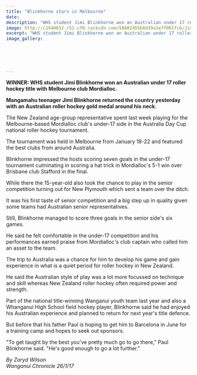 ```yaml
---
title: "Blinkhorne stars in Melbourne"
date: 
description: "WHS student Jimi Blinkhorne won an Australian under 17 roller hockey title with Melbourne club Mordialloc...."
image: http://c1940652.r52.cf0.rackcdn.com/58882455b8d39a3eff001fc6/Jimi-Blinkhorne-roller-hockey-gold-Jan-2017.jpg
excerpt: "WHS student Jimi Blinkhorne won an Australian under 17 roller hockey title with Melbourne club Mordialloc."
image_gallery:
    
    
    
    
    
---
```


<p><strong>WINNER: WHS student Jimi Blinkhorne won an Australian under 17 roller hockey title with Melbourne club Mordialloc.</strong></p>
<p><strong>Mangamahu teenager Jimi Blinkhorne returned the country yesterday with an Australian roller hockey gold medal around his neck.</strong></p>
<p>The New Zealand age-group representative spent last week playing for the Melbourne-based Mordialloc club's under-17 side in the Australia Day Cup national roller hockey tournament.</p>
<p>The tournament was held in Melbourne from January 18-22 and featured the best clubs from around Australia.</p>
<p>Blinkhorne impressed the hosts scoring seven goals in the under-17 tournament culminating in scoring a hat trick in Mordialloc's 5-1 win over Brisbane club Stafford in the final.</p>
<p>While there the 15-year-old also took the chance to play in the senior competition turning out for New Plymouth which sent a team over the ditch.</p>
<p>It was his first taste of senior competition and a big step up in quality given some teams had Australian senior representatives.</p>
<p>Still, Blinkhorne managed to score three goals in the senior side's six games.</p>
<p>He said he felt comfortable in the under-17 competition and his performances earned praise from Mordialloc's club captain who called him an asset to the team.</p>
<p>The trip to Australia was a chance for him to develop his game and gain experience in what is a quiet period for roller hockey in New Zealand.</p>
<p>He said the Australian style of play was a lot more focussed on technique and skill whereas New Zealand roller hockey often required power and strength.</p>
<p>Part of the national title-winning Wanganui youth team last year and also a Whanganui High School field hockey player, Blinkhorne said he had enjoyed his Australian experience and planned to return for next year's title defence.</p>
<p>But before that his father Paul is hoping to get him to Barcelona in June for a training camp and hopes to seek out sponsors.</p>
<p>"To get taught by the best you've pretty much go to go there," Paul Blinkhorne said. "He's good enough to go a lot further."</p>
<p class="clear syndicator"><em>By Zaryd Wilson</em><br /><em>Wanganui Chronicle 26/1/17&nbsp;</em></p>

